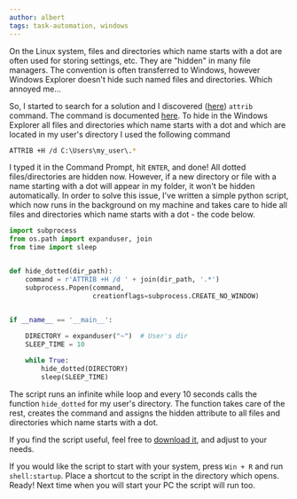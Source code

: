 ```yaml
---
author: albert
tags: task-automation, windows
---
```

On the Linux system, files and directories which name starts with a dot are often used for storing settings, etc. They are "hidden" in many file managers. The convention is often transferred  to Windows, however Windows Explorer doesn't hide such named files and directories. Which annoyed me...
<!--more-->

So, I started to search for a solution and I discovered ([here](https://superuser.com/questions/364406/hiding-files-folders-which-begin-with-a-full-stop-period)) ```attrib``` command. The command is documented [here](https://docs.microsoft.com/en-us/windows-server/administration/windows-commands/attrib). To hide in the Windows Explorer all files and directories which name starts with a dot and which are located in my user's directory I used the following command
```bash
ATTRIB +H /d C:\Users\my_user\.*
```
I typed it in the Command Prompt, hit ```ENTER```, and done! All dotted files/directories are hidden now. However, if a new directory or file with a name starting with a dot will appear in my folder, it won't be hidden automatically. In order to solve this issue, I've written a simple python script, which now runs in the background on my machine and takes care to hide all files and directories which name starts with a dot - the code below.

```python
import subprocess
from os.path import expanduser, join
from time import sleep


def hide_dotted(dir_path): 
    command = r'ATTRIB +H /d ' + join(dir_path, '.*')
    subprocess.Popen(command, 
                     creationflags=subprocess.CREATE_NO_WINDOW)


if __name__ == '__main__':
    
    DIRECTORY = expanduser("~")  # User's dir
    SLEEP_TIME = 10

    while True:
        hide_dotted(DIRECTORY)
        sleep(SLEEP_TIME)
```

The script runs an infinite while loop and every 10 seconds calls the function ```hide_dotted``` for my user's directory. The function takes care of the rest, creates the command and assigns the hidden attribute to all files and directories which name starts with a dot. 

If you find the script useful, feel free to [download it](https://github.com/AlbertRtk/windows_10_scripts/blob/main/hide_dotted.pyw), and adjust to your needs.

If you would like the script to start with your system, press ```Win + R``` and run ```shell:startup```. Place a shortcut to the script in the directory which opens. Ready! Next time when you will start your PC the script will run too.
